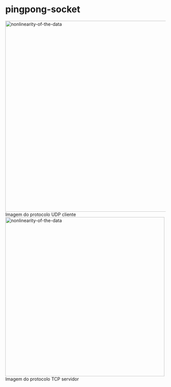 # pingpong-socket
<img src="https://i.postimg.cc/J0y404CN/Captura-de-tela-2025-05-20-171640.png" alt="nonlinearity-of-the-data" width="600">
Imagem do protocolo UDP cliente  
<img src="https://i.postimg.cc/QCypRthv/Captura-de-tela-2025-05-20-171534.png" alt="nonlinearity-of-the-data" width="500">
Imagem do protocolo TCP servidor
